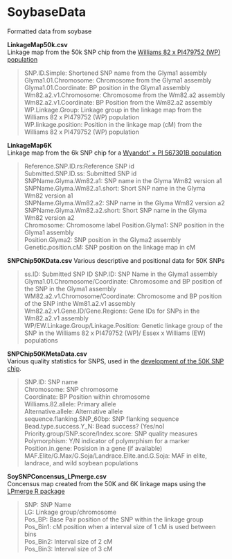 # SoybaseData
Formatted data from soybase  

**LinkageMap50k.csv**  
Linkage map from the 50k SNP chip from the [Williams 82 x PI479752 (WP) population](https://www.ncbi.nlm.nih.gov/pmc/articles/PMC4704267/)  
> SNP.ID.Simple: Shortened SNP name from the Glyma1 assembly  
> Glyma1.01.Chromosome: Chromosome from the Glyma1 assembly  
> Glyma1.01.Coordinate: BP position in the Glyma1 assembly  
> Wm82.a2.v1.Chromosome: Chromosome from the Wm82.a2 assembly  
> Wm82.a2.v1.Coordinate: BP Position from the Wm82.a2 assembly  
> WP.Linkage.Group: Linkage group in the linkage map from the Williams 82 x PI479752 (WP) population  
> WP.linkage.position: Position in the linkage map (cM) from the Williams 82 x PI479752 (WP) population  

**LinkageMap6K**  
Linkage map from the 6k SNP chip for a [Wyandot’ × PI 567301B population](https://link.springer.com/article/10.1007%2Fs11032-015-0209-5) 
> Reference.SNP.ID.rs:Reference SNP id    
> Submitted.SNP.ID.ss: Submitted SNP id  
> SNPName.Glyma.Wm82.a1: SNP name in the Glyma Wm82 version a1  
> SNPName.Glyma.Wm82.a1.short: Short SNP name in the Glyma Wm82 version a1  
> SNPName.Glyma.Wm82.a2: SNP name in the Glyma Wm82 version a2    
> SNPName.Glyma.Wm82.a2.short: Short SNP name in the Glyma Wm82 version a2    
> Chromosome: Chromosome label 
> Position.Glyma1: SNP position in the Glyma1 assembly    
> Position.Glyma2: SNP position in the Glyma2 assembly
> Genetic.position.cM: SNP position on the linkage map in cM  

**SNPChip50KData.csv**
Various descriptive and positional data for 50K SNPs  
> ss.ID: Submitted SNP ID
> SNP.ID: SNP Name in the Glyma1 assembly  
> Glyma1.01.Chromosome/Coordinate: Chromosome and BP position of the SNP in the Glyma1 assembly  
> WM82.a2.v1.Chromosome/Coordinate: Chromosome and BP position of the SNP inthe Wm81.a2.v1 assembly  
> Wm82.a2.v1.Gene.ID/Gene.Regions: Gene IDs for SNPs in the Wm82.a2.v1 assembly  
> WP/EW.Linkage.Group/Linkage.Position: Genetic linkage group of the SNP in the Williams 82 x PI479752 (WP)/ Essex x Williams (EW) populations  


**SNPChip50KMetaData.csv**  
Various quality statistics for SNPS, used in the [development of the 50K SNP chip](https://journals.plos.org/plosone/article?id=10.1371/journal.pone.0054985#).  
> SNP.ID: SNP name  
> Chromosome: SNP chromosome  
> Coordinate: BP Position within chromosome  
> Williams.82.allele: Primary allele  
> Alternative.allele: Alternative allele  
> sequence.flanking.SNP_60bp: SNP flanking sequence
> Bead.type.success.Y_N: Bead success? (Yes/no)
> Priority.group/SNP.score/Index.score: SNP quality measures    
> Polymorphism: Y/N indicator of polymrphism for a marker  
> Position.in.gene: Posision in a gene (if available)  
> MAF.Elite/G.Max/G.Soja/Landrace.Elite.and.G.Soja: MAF in elite, landrace, and wild soybean populations

**SoySNPConcensus_LPmerge.csv**  
Concensus map created from the 50K and 6K linkage maps using the [LPmerge R package](https://academic.oup.com/bioinformatics/article/30/11/1623/284175)    
> SNP: SNP Name  
> LG: Linkage group/chromosome  
> Pos_BP: Base Pair position of the SNP within the linkage group  
> Pos_Bin1: cM position when a interval size of 1 cM is used between bins  
> Pos_Bin2: Interval size of 2 cM  
> Pos_Bin3: Interval size of 3 cM  
